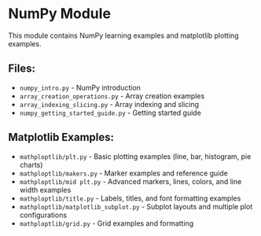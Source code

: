 # NumPy Module

This module contains NumPy learning examples and matplotlib plotting examples.

## Files:
- `numpy_intro.py` - NumPy introduction
- `array_creation_operations.py` - Array creation examples  
- `array_indexing_slicing.py` - Array indexing and slicing
- `numpy_getting_started_guide.py` - Getting started guide

## Matplotlib Examples:
- `mathploptlib/plt.py` - Basic plotting examples (line, bar, histogram, pie charts)
- `mathploptlib/makers.py` - Marker examples and reference guide
- `mathploptlib/mid plt.py` - Advanced markers, lines, colors, and line width examples
- `mathploptlib/title.py` - Labels, titles, and font formatting examples
- `mathploptlib/matplotlib_subplot.py` - Subplot layouts and multiple plot configurations
- `mathploptlib/grid.py` - Grid examples and formatting
